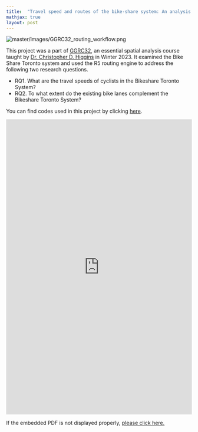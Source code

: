 ```yaml
---
title:  "Travel speed and routes of the bike-share system: An analysis of Bike Share Toronto"
mathjax: true
layout: post
---
```


![master/images/GGRC32_routing_workflow.png](https://zehuiyin.github.io/images/GGRC32_routing_workflow.png)

This project was a part of [GGRC32](https://utsc.calendar.utoronto.ca/course/ggrc32h3), an essential spatial analysis course taught by [Dr. Christopher D. Higgins](https://www.utsc.utoronto.ca/geography/christopher-higgins) in Winter 2023. It examined the Bike Share Toronto system and used the R5 routing engine to address the following two research questions.
-	RQ1. What are the travel speeds of cyclists in the Bikeshare Toronto System?
-	RQ2. To what extent do the existing bike lanes complement the Bikeshare Toronto System?
<!-- readmore -->



You can find codes used in this project by clicking <a href="https://github.com/zehuiyin/travel_speed_and_routes_toronto_bikeshare" target="_blank">here</a>.

<embed src="https://zehuiyin.github.io/files/routing_toronto_bikeshare.pdf" width="100%" height="800px" />
<p style="text-align: left;">If the embedded PDF is not displayed properly, <a href="https://zehuiyin.github.io/files/routing_toronto_bikeshare.pdf" target="_blank">please click here.</a></p>
